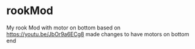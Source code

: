 # rookMod
My rook Mod with motor on bottom
based on https://youtu.be/JbOr9a6ECg8
made changes to have motors on bottom end 
